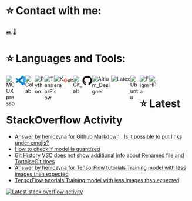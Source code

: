 # :star: Contact with me:

[✒️](mailto:chelmikk@o2.pl)
[📝](https://heniczyna.github.io/www_video_background_noise/)
<br>
# :star: Languages and Tools:
[<img align="left" alt="MCUXpresso" width="26px" src="https://mcuxpresso.nxp.com/static/icon/icon_ide.png" />][website_MCUXpresso]
[<img align="left" alt="Visual Studio Code" width="26px" src="https://raw.githubusercontent.com/github/explore/80688e429a7d4ef2fca1e82350fe8e3517d3494d/topics/visual-studio-code/visual-studio-code.png" />][website_vsc]
[<img align="left" alt="Colab" width="26px" src="https://colab.research.google.com/img/colab_favicon_256px.png" />][website_colab]
[<img align="left" alt="Python" width="26px" src="https://img.icons8.com/dusk/64/000000/python.png" />][website_python]
[<img align="left" alt="TensorFlow" width="26px" src="https://seeklogo.com/images/T/tensorflow-logo-02FCED4F98-seeklogo.com.png" />][website_tensorflow]
[<img align="left" alt="Keras" width="26px" src="https://upload.wikimedia.org/wikipedia/commons/thumb/a/ae/Keras_logo.svg/1200px-Keras_logo.svg.png" />][website_keras]
[<img align="left" alt="Git" width="26px" src="https://raw.githubusercontent.com/github/explore/80688e429a7d4ef2fca1e82350fe8e3517d3494d/topics/git/git.png" />][website_git]
[<img align="left" alt="Git_alt" width="26px" src="https://git-scm.com/images/logos/downloads/Git-Icon-1788C.png" />][website_git_alt]
[<img align="left" alt="GitHub" width="26px" src="https://raw.githubusercontent.com/github/explore/78df643247d429f6cc873026c0622819ad797942/topics/github/github.png" />][website_github]
[<img align="left" alt="Altium_Designer" width="52px" src="https://assets.website-files.com/5cd19234373c953dced9a059/5ce4072d367ffb442822f2d3_Logo%20Altium%20Designer.png" />][website_altium_designer]
[<img align="left" alt="Latex" width="52px" src="https://seeklogo.com/images/L/Latex-logo-5EAE2E278A-seeklogo.com.png" />][website_latex]
[<img align="left" alt="Ubuntu" width="26px" src="https://brandslogos.com/wp-content/uploads/images/large/ubuntu-logo.png" />][website_ubuntu]
[<img align="left" alt="Figma" width="26px" src="https://theme.zdassets.com/theme_assets/9325143/ec27c7adedf401a3bc21f3e389011dfad2caa67b.png" />][website_figma]
[<img align="left" alt="HP" width="26px" src="https://img.icons8.com/color/48/000000/hp.png" />][website_hp]
<br>
# :star: Latest StackOverflow Activity
<!-- STACKOVERFLOW:START -->
- [Answer by heniczyna for Github Markdown : Is it possible to put links under emojis?](https://stackoverflow.com/questions/48331389/github-markdown-is-it-possible-to-put-links-under-emojis/69297380#69297380)
- [How to check if model is quantized](https://stackoverflow.com/questions/67070662/how-to-check-if-model-is-quantized)
- [Git History VSC does not show additional info about Renamed file and TortoiseGit does](https://stackoverflow.com/questions/66313529/git-history-vsc-does-not-show-additional-info-about-renamed-file-and-tortoisegit)
- [Answer by heniczyna for TensorFlow tutorials Training model with less images than expected](https://stackoverflow.com/questions/61064717/tensorflow-tutorials-training-model-with-less-images-than-expected/62129706#62129706)
- [TensorFlow tutorials Training model with less images than expected](https://stackoverflow.com/questions/61064717/tensorflow-tutorials-training-model-with-less-images-than-expected)
<!-- STACKOVERFLOW:END -->
[![Latest stack overflow activity](https://github.com/heniczyna/heniczyna/actions/workflows/stackoverflow.yml/badge.svg)](https://github.com/heniczyna/heniczyna/actions/workflows/stackoverflow.yml)

[website]: https://www.google.com/
[youtube]: https://www.youtube.com/
[website_MCUXpresso]: https://mcuxpresso.nxp.com/en/welcome
[website_vsc]: https://code.visualstudio.com/
[website_colab]: https://colab.research.google.com
[website_python]: https://www.python.org/
[website_tensorflow]: https://www.tensorflow.org/
[website_keras]: https://keras.io/
[website_git]: https://git-scm.com/
[website_git_alt]: https://git-scm.com/
[website_github]: https://github.com/
[website_altium_designer]: https://www.altium.com/altium-designer/
[website_latex]: https://www.latex-project.org/
[website_ubuntu]: https://ubuntu.com/
[website_figma]: https://www.figma.com//
[website_hp]: https://pl.wikipedia.org/wiki/Hewlett-Packard

<!--
Based on:
* https://www.youtube.com/watch?v=ECuqb5Tv9qI
* https://github.com/gautamkrishnar/blog-post-workflow

[:black_nib:](mailto:person@example.com)
[:memo:](https://www.google.com/)

[<img align="left" alt="google.com" width="22px" src="https://raw.githubusercontent.com/iconic/open-iconic/master/svg/globe.svg" />][website]
[<img align="left" alt="youtube.com" width="22px" src="https://cdn.jsdelivr.net/npm/simple-icons@v3/icons/youtube.svg" />][youtube]
-->
